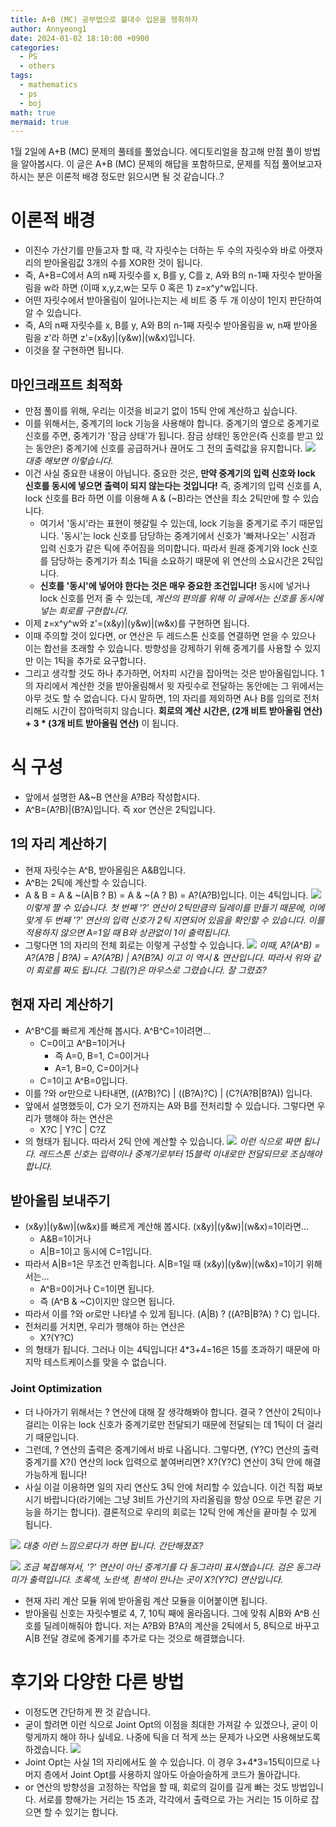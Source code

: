 ```yaml
---
title: A+B (MC) 공부법으로 불대수 입문을 쟁취하자
author: Annyeong1
date: 2024-01-02 18:10:00 +0900
categories:
  - PS
  - others
tags:
  - mathematics
  - ps
  - boj
math: true
mermaid: true
---
```

1월 2일에 A+B (MC) 문제의 풀테를 풀었습니다. 에디토리얼을 참고해 만점 풀이 방법을 알아봅시다. 이 글은 A+B (MC) 문제의 해답을 포함하므로, 문제를 직접 풀어보고자 하시는 분은 이론적 배경 정도만 읽으시면 될 것 같습니다..?

# 이론적 배경
- 이진수 가산기를 만들고자 할 때, 각 자릿수는 더하는 두 수의 자릿수와 바로 아랫자리의 받아올림값 3개의 수를 XOR한 것이 됩니다.
- 즉, A+B=C에서 A의 n째 자릿수를 x, B를 y, C를 z, A와 B의 n-1째 자릿수 받아올림을 w라 하면 (이때 x,y,z,w는 모두 0 혹은 1) z=x^y^w입니다.
- 어떤 자릿수에서 받아올림이 일어나는지는 세 비트 중 두 개 이상이 1인지 판단하여 알 수 있습니다.
- 즉,  A의 n째 자릿수를 x, B를 y, A와 B의 n-1째 자릿수 받아올림을 w, n째 받아올림을 z'라 하면 z'=(x&y)|(y&w)|(w&x)입니다.
- 이것을 잘 구현하면 됩니다.

## 마인크래프트 최적화
- 만점 풀이를 위해, 우리는 이것을 비교기 없이 15틱 안에 계산하고 싶습니다.
- 이를 위해서는, 중계기의 lock 기능을 사용해야 합니다. 중계기의 옆으로 중계기로 신호를 주면, 중계기가 '잠금 상태'가 됩니다. 잠금 상태인 동안은(즉 신호를 받고 있는 동안은) 중계기에 신호를 공급하거나 끊어도 그 전의 출력값을 유지합니다.
![](https://cdn.discordapp.com/attachments/1061109708481642549/1191638479617134682/image.png?ex=65a62ad1&is=6593b5d1&hm=d2e9b7ad0bcdf5bb2f6e6b44753606dcd09e782c2d2fd5a4ca39b4f5ebde6534&)
*대충 해보면 이렇습니다.*
- 이건 사실 중요한 내용이 아닙니다. 중요한 것은, **만약 중계기의 입력 신호와 lock 신호를 동시에 넣으면 출력이 되지 않는다는 것입니다!** 즉, 중계기의 입력 신호를 A, lock 신호를 B라 하면 이를 이용해 A & (~B)라는 연산을 최소 2틱만에 할 수 있습니다.
	- 여기서 '동시'라는 표현이 헷갈릴 수 있는데, lock 기능을 중계기로 주기 때문입니다. '동시'는 lock 신호를 담당하는 중계기에서 신호가 '빠져나오는' 시점과 입력 신호가 같은 틱에 주어짐을 의미합니다. 따라서 원래 중계기와 lock 신호를 담당하는 중계기가 최소 1틱을 소요하기 때문에 위 연산의 소요시간은 2틱입니다.
	- **신호를 '동시'에 넣어야 한다는 것은 매우 중요한 조건입니다!** 동시에 넣거나 lock 신호를 먼저 줄 수 있는데, *계산의 편의를 위해 이 글에서는 신호를 동시에 넣는 회로를 구현합니다.*
- 이제 z=x^y^w와 z'=(x&y)|(y&w)|(w&x)를 구현하면 됩니다.
- 이때 주의할 것이 있다면, or 연산은 두 레드스톤 신호를 연결하면 얻을 수 있으나 이는 합선을 초래할 수 있습니다. 방향성을 강제하기 위해 중계기를 사용할 수 있지만 이는 1틱을 추가로 요구합니다.
- 그리고 생각할 것도 하나 추가하면, 어차피 시간을 잡아먹는 것은 받아올림입니다. 1의 자리에서 계산한 것을 받아올림해서 윗 자릿수로 전달하는 동안에는 그 위에서는 아무 것도 할 수 없습니다. 다시 말하면, 1의 자리를 제외하면 A나 B를 임의로 전처리해도 시간이 잡아먹히지 않습니다. **회로의 계산 시간은, (2개 비트 받아올림 연산) + 3 * (3개 비트 받아올림 연산)** 이 됩니다.

# 식 구성
- 앞에서 설명한 A&~B 연산을 A?B라 작성합시다.
- A^B=(A?B)|(B?A)입니다. 즉 xor 연산은 2틱입니다.
## 1의 자리 계산하기
- 현재 자릿수는 A^B, 받아올림은 A&B입니다.
- A^B는 2틱에 계산할 수 있습니다.
- A & B = A & ~(A|B ? B) = A & ~(A ? B) = A?(A?B)입니다. 이는 4틱입니다.
![](https://cdn.discordapp.com/attachments/1061109708481642549/1191638681535131659/image.png?ex=65a62b01&is=6593b601&hm=55a61078b75b8fe1a1d50523d6714e5ca10ece35a8a78dbf591ed0a680065267&)
*이렇게 짤 수 있습니다. 첫 번째 '?' 연산이 2틱만큼의 딜레이를 만들기 때문에, 이에 맞게 두 번째 '?' 연산의 입력 신호가 2틱 지연되어 있음을 확인할 수 있습니다. 이를 적용하지 않으면 A=1일 때 B와 상관없이 1이 출력됩니다.*
- 그렇다면 1의 자리의 전체 회로는 이렇게 구성할 수 있습니다.
![](https://cdn.discordapp.com/attachments/1061109708481642549/1191641112482422925/image.png?ex=65a62d44&is=6593b844&hm=889db2e3d63329f5fd3ef91c837a6c90c090a57eb51144e080d6c65060b26924&)
*이때, A?(A^B) = A?(A?B | B?A) = A?(A?B) | A?(B?A) 이고 이 역시 & 연산입니다. 따라서 위와 같이 회로를 짜도 됩니다. 그림(?)은 마우스로 그렸습니다. 잘 그렸죠?*
## 현재 자리 계산하기
- A^B^C를 빠르게 계산해 봅시다. A^B^C=1이려면...
	- C=0이고 A^B=1이거나
		- 즉 A=0, B=1, C=0이거나
		- A=1, B=0, C=0이거나
	- C=1이고 A^B=0입니다.
- 이를 ?와 or만으로 나타내면, ((A?B)?C) | ((B?A)?C) | (C?(A?B|B?A)) 입니다.
- 앞에서 설명했듯이, C가 오기 전까지는 A와 B를 전처리할 수 있습니다. 그렇다면 우리가 행해야 하는 연산은
	- X?C | Y?C | C?Z
- 의 형태가 됩니다. 따라서 2틱 안에 계산할 수 있습니다.
![](https://cdn.discordapp.com/attachments/1061109708481642549/1191646217881526352/image.png?ex=65a63206&is=6593bd06&hm=eb25cb041fed66242a142ff8df8f6180308f7603dbfd2a2f25782dfacc017e49&)
*이런 식으로 짜면 됩니다. 레드스톤 신호는 입력이나 중계기로부터 15블럭 이내로만 전달되므로 조심해야 합니다.*
## 받아올림 보내주기
- (x&y)|(y&w)|(w&x)를 빠르게 계산해 봅시다. (x&y)|(y&w)|(w&x)=1이라면...
	- A&B=1이거나
	- A|B=1이고 동시에 C=1입니다.
- 따라서 A|B=1은 무조건 만족힙니다. A|B=1일 때 (x&y)|(y&w)|(w&x)=1이기 위해서는...
	- A^B=0이거나 C=1이면 됩니다.
	- 즉 (A^B & ~C)이지만 않으면 됩니다.
- 따라서 이를 ?와 or로만 나타낼 수 있게 됩니다. (A|B) ? ((A?B|B?A) ? C) 입니다.
- 전처리를 거치면, 우리가 행해야 하는 연산은
	- X?(Y?C)
- 의 형태가 됩니다. 그러나 이는 4틱입니다! 4\*3+4=16은 15를 초과하기 때문에 마지막 테스트케이스를 맞을 수 없습니다.
### Joint Optimization
- 더 나아가기 위해서는 ? 연산에 대해 잘 생각해봐야 합니다. 결국 ? 연산이 2틱이나 걸리는 이유는 lock 신호가 중계기로만 전달되기 때문에 전달되는 데 1틱이 더 걸리기 때문입니다.
- 그런데, ? 연산의 출력은 중계기에서 바로 나옵니다. 그렇다면, (Y?C) 연산의 출력 중계기를 X?() 연산의 lock 입력으로 붙여버리면? X?(Y?C) 연산이 3틱 안에 해결 가능하게 됩니다!
- 사실 이걸 이용하면 일의 자리 연산도 3틱 안에 처리할 수 있습니다. 이건 직접 짜보시기 바랍니다(라기에는 그냥 3비트 가산기의 자리올림을 항상 0으로 두면 같은 기능을 하기는 합니다). 결론적으로 우리의 회로는 12틱 안에 계산을 끝마칠 수 있게 됩니다.

![](https://cdn.discordapp.com/attachments/1061109708481642549/1191653100122021908/image.png?ex=65a6386e&is=6593c36e&hm=22304de3255054333137c2fe36beed94fb9a26b95e4ab969e430a6cb84cbd9fd&)
*대충 이런 느낌으로다가 하면 됩니다. 간단해졌죠?*

![](https://cdn.discordapp.com/attachments/1061109708481642549/1191650135327903774/image.png?ex=65a635ac&is=6593c0ac&hm=e71a8038b55577dfdef8a913cc0d073f1262951943280a70965a941c75a3140a&)
*조금 복잡해져서, '?' 연산이 아닌 중계기를 다 동그라미 표시했습니다. 검은 동그라미가 출력입니다. 초록색, 노란색, 흰색이 만나는 곳이 X?(Y?C) 연산입니다.*

- 현재 자리 계산 모듈 위에 받아올림 계산 모듈을 이어붙이면 됩니다.
- 받아올림 신호는 자릿수별로 4, 7, 10틱 째에 올라옵니다. 그에 맞춰 A|B와 A^B 신호를 딜레이해줘야 합니다. 저는 A?B와 B?A의 계산을 2틱에서 5, 8틱으로 바꾸고 A|B 전달 경로에 중계기를 추가로 다는 것으로 해결했습니다.

# 후기와 다양한 다른 방법
- 이정도면 간단하게 짠 것 같습니다.
- 굳이 할려면 이런 식으로 Joint Opt의 이점을 최대한 가져갈 수 있겠으나, 굳이 이렇게까지 해야 하나 싶네요. 나중에 틱을 더 적게 쓰는 문제가 나오면 사용해보도록 하겠습니다. ![](https://cdn.discordapp.com/attachments/1061109708481642549/1191657038422482966/image.png?ex=65a63c19&is=6593c719&hm=23595e2f18f6fdce4cbfe9134d8616facc979c8e85924a92bdc5d26ba3848619&)
- Joint Opt는 사실 1의 자리에서도 쓸 수 있습니다. 이 경우 3+4\*3=15틱이므로 나머지 층에서 Joint Opt를 사용하지 않아도 아슬아슬하게 코드가 돌아갑니다.
- or 연산의 방향성을 고정하는 작업을 할 때, 회로의 길이를 길게 빠는 것도 방법입니다. 서로를 향해가는 거리는 15 초과, 각각에서 출력으로 가는 거리는 15 이하로 잡으면 할 수 있기는 합니다.
